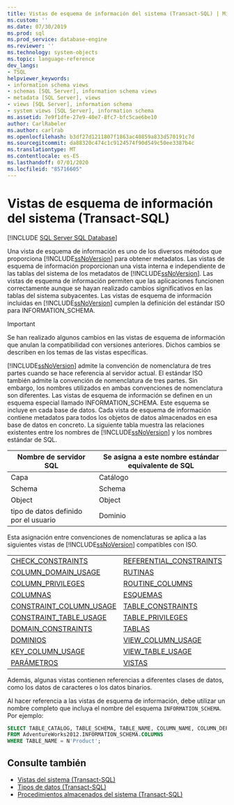```yaml
---
title: Vistas de esquema de información del sistema (Transact-SQL) | Microsoft Docs
ms.custom: ''
ms.date: 07/30/2019
ms.prod: sql
ms.prod_service: database-engine
ms.reviewer: ''
ms.technology: system-objects
ms.topic: language-reference
dev_langs:
- TSQL
helpviewer_keywords:
- information schema views
- schemas [SQL Server], information schema views
- metadata [SQL Server], views
- views [SQL Server], information schema
- system views [SQL Server], information schema
ms.assetid: 7e9f1dfe-27e9-40e7-8fc7-bfc5cae6be10
author: CarlRabeler
ms.author: carlrab
ms.openlocfilehash: b3df27d1211807f1863ac40859a833d570191c7d
ms.sourcegitcommit: da88320c474c1c9124574f90d549c50ee3387b4c
ms.translationtype: MT
ms.contentlocale: es-ES
ms.lasthandoff: 07/01/2020
ms.locfileid: "85716605"
---
```

# <a name="system-information-schema-views-transact-sql"></a>Vistas de esquema de información del sistema (Transact-SQL)

[!INCLUDE [SQL Server SQL Database](../../includes/applies-to-version/sql-asdb.md)]

Una vista de esquema de información es uno de los diversos métodos que proporciona [!INCLUDE[ssNoVersion](../../includes/ssnoversion-md.md)] para obtener metadatos. Las vistas de esquema de información proporcionan una vista interna e independiente de las tablas del sistema de los metadatos de [!INCLUDE[ssNoVersion](../../includes/ssnoversion-md.md)]. Las vistas de esquema de información permiten que las aplicaciones funcionen correctamente aunque se hayan realizado cambios significativos en las tablas del sistema subyacentes. Las vistas de esquema de información incluidas en [!INCLUDE[ssNoVersion](../../includes/ssnoversion-md.md)] cumplen la definición del estándar ISO para INFORMATION_SCHEMA.

> [!IMPORTANT]
> Se han realizado algunos cambios en las vistas de esquema de información que anulan la compatibilidad con versiones anteriores. Dichos cambios se describen en los temas de las vistas específicas.

[!INCLUDE[ssNoVersion](../../includes/ssnoversion-md.md)] admite la convención de nomenclatura de tres partes cuando se hace referencia al servidor actual. El estándar ISO también admite la convención de nomenclatura de tres partes. Sin embargo, los nombres utilizados en ambas convenciones de nomenclatura son diferentes. Las vistas de esquema de información se definen en un esquema especial llamado INFORMATION_SCHEMA. Este esquema se incluye en cada base de datos. Cada vista de esquema de información contiene metadatos para todos los objetos de datos almacenados en esa base de datos en concreto. La siguiente tabla muestra las relaciones existentes entre los nombres de [!INCLUDE[ssNoVersion](../../includes/ssnoversion-md.md)] y los nombres estándar de SQL.

|Nombre de servidor SQL|Se asigna a este nombre estándar equivalente de SQL|
|---------------------|-----------------------------------------------|
|Capa|Catálogo|
|Schema|Schema|
|Object|Object|
|tipo de datos definido por el usuario|Dominio|

Esta asignación entre convenciones de nomenclaturas se aplica a las siguientes vistas de [!INCLUDE[ssNoVersion](../../includes/ssnoversion-md.md)] compatibles con ISO.

|||
|-|-|
|[CHECK_CONSTRAINTS](../../relational-databases/system-information-schema-views/check-constraints-transact-sql.md)|[REFERENTIAL_CONSTRAINTS](../../relational-databases/system-information-schema-views/referential-constraints-transact-sql.md)|
|[COLUMN_DOMAIN_USAGE](../../relational-databases/system-information-schema-views/column-domain-usage-transact-sql.md)|[RUTINAS](../../relational-databases/system-information-schema-views/routines-transact-sql.md)|
|[COLUMN_PRIVILEGES](../../relational-databases/system-information-schema-views/column-privileges-transact-sql.md)|[ROUTINE_COLUMNS](../../relational-databases/system-information-schema-views/routine-columns-transact-sql.md)|
|[COLUMNAS](../../relational-databases/system-information-schema-views/columns-transact-sql.md)|[ESQUEMAS](../../relational-databases/system-information-schema-views/schemata-transact-sql.md)|
|[CONSTRAINT_COLUMN_USAGE](../../relational-databases/system-information-schema-views/constraint-column-usage-transact-sql.md)|[TABLE_CONSTRAINTS](../../relational-databases/system-information-schema-views/table-constraints-transact-sql.md)|
|[CONSTRAINT_TABLE_USAGE](../../relational-databases/system-information-schema-views/constraint-table-usage-transact-sql.md)|[TABLE_PRIVILEGES](../../relational-databases/system-information-schema-views/table-privileges-transact-sql.md)|
|[DOMAIN_CONSTRAINTS](../../relational-databases/system-information-schema-views/domain-constraints-transact-sql.md)|[TABLAS](../../relational-databases/system-information-schema-views/tables-transact-sql.md)|
|[DOMINIOS](../../relational-databases/system-information-schema-views/domains-transact-sql.md)|[VIEW_COLUMN_USAGE](../../relational-databases/system-information-schema-views/view-column-usage-transact-sql.md)|
|[KEY_COLUMN_USAGE](../../relational-databases/system-information-schema-views/key-column-usage-transact-sql.md)|[VIEW_TABLE_USAGE](../../relational-databases/system-information-schema-views/view-table-usage-transact-sql.md)|
|[PARÁMETROS](../../relational-databases/system-information-schema-views/parameters-transact-sql.md)|[VISTAS](../../relational-databases/system-information-schema-views/views-transact-sql.md)|

Además, algunas vistas contienen referencias a diferentes clases de datos, como los datos de caracteres o los datos binarios.

Al hacer referencia a las vistas de esquema de información, debe utilizar un nombre completo que incluya el nombre del esquema `INFORMATION_SCHEMA`. Por ejemplo:

```sql
SELECT TABLE_CATALOG, TABLE_SCHEMA, TABLE_NAME, COLUMN_NAME, COLUMN_DEFAULT
FROM AdventureWorks2012.INFORMATION_SCHEMA.COLUMNS
WHERE TABLE_NAME = N'Product';
```

## <a name="see-also"></a>Consulte también

- [Vistas del sistema &#40;Transact-SQL&#41;](../../relational-databases/system-views/replication-views-transact-sql.md)
- [Tipos de datos &#40;Transact-SQL&#41;](../../t-sql/data-types/data-types-transact-sql.md)
- [Procedimientos almacenados del sistema &#40;Transact-SQL&#41;](../../relational-databases/system-stored-procedures/system-stored-procedures-transact-sql.md) 
